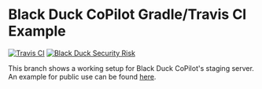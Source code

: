 # Black Duck CoPilot Gradle/Travis CI Example

[![Travis CI](https://travis-ci.org/BlackDuckCoPilot/example-gradle-travis.svg?branch=test)](https://travis-ci.org/BlackDuckCoPilot/example-gradle-travis) [![Black Duck Security Risk](https://copilot-test.blackducksoftware.com/github/repos/BlackDuckCoPilot/example-gradle-travis/branches/test/badge-risk.svg)](https://copilot-test.blackducksoftware.com/github/repos/BlackDuckCoPilot/example-gradle-travis/branches/test)

This branch shows a working setup for Black Duck CoPilot's staging server.
An example for public use can be found [here](https://github.com/BlackDuckCoPilot/example-gradle-travis).

